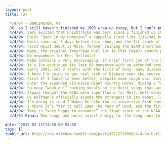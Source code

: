 ```yaml
---
layout: post
title: |2+

  4/4/94 - BURLINGTON, VT
  OK, so I still haven’t finished my 1993 wrap-up essay, but I can’t put this off any longer: 4/4/94, Burlington, VT, Flynn Theatre.
  4/4/94: Very excited that Phishtracks was born since I finished up 1993. Listen along with me here: http://www.phishtracks.com/shows/1994-04-04/divided-sky
  4/4/94: Quick “Back in My Hometown” a cappella (just like 7/16/94) before the year starts off with “Divided Sky.” Good opener choice.
  4/4/94: Hoist came out 5 days before this show, and the 1st track off of it is…Sample, of course. Now in its blandly mid-tempo mature form.
  4/4/94: First Hoist debut is Mule, forever ruining the SOAM shorthand for Melt. No Mule Duel yet, just a Page solo into klezmer.
  4/4/94: Maze, the original Trey/Page duel (or is that Foam?) sounds pretty sharp. Not hearing much rust on the band so far.
  4/4/94: No megaphone for Fee. Sellouts!
  4/4/94: Reba contains a very encouraging, if brief first jam of the year - swerves into a weirdly urgent section before the usual climb.
  4/4/94: It’s Ice continues its late 93 momentum with an extended break, exploring the Hey Bulldog riff and maybe A Little Less Conversation?
  4/4/94: Sorry 2001, set 2 starts with the first of many, many Diseases. Slowwww tempo, but Mike’s intro blows minds.
  4/4/94: I know I’m going to get real sick of Disease over the course of 94, but this one ain’t so bad. They’re clearly excited to play it.
  4/4/94: First If I Could is even better, despite some rough vox. Gorgeous volume pedal and sustain tricks in Trey’s solo.
  4/4/94: Enter the expanded six-piece Giant Country Horns. Mixing a “debut show” and a “horns show” — volatile.
  4/4/94: So many “woah-oh!” backing vocals on the Hoist songs that were later dropped: Disease, If I Could, Julius. #emophish
  4/4/94: Always thought the GCHs were superfluous for Melt. Self-conscious skronk distracts from the disorder in this version.
  4/4/94: OK Wolfman’s officially sounds the strangest in its debut. Trey singing lower, swankier tempo, brass slickness, Alumni jam?
  4/4/94: I’m going to read I Wanna Be Like You as subversive Fish commentary on the more serious direction of Hoist.
  4/4/94: I think it’s fair to call 1994 The Year of Hood, and the first one shimmers and blooms in all the right ways. Promising.
  4/4/94: Trey is “very happy to announce” the final score of the NCAA basketball final, which gets a big anti-Duke cheer from the crowd.
  4/4/94 Final: New songs and horns inject energy for the long haul to come. Improv still sounds 93-ish, but good Reba, Ice & Hood. 1994!

date: '2013-04-11T14:00:00-05:00'
tags: []
tumblr_url: http://rob-mitchum.tumblr.com/post/47712720050/4-4-94-burlington-vt-ok-so-i-still-havent
---
```

